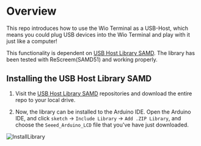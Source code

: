 # Overview

This repo introduces how to use the Wio Terminal as a USB-Host, which means you could plug USB devices into the Wio Terminal and play with it just like a computer!

This functionality is dependent on [USB Host Library SAMD](https://github.com/gdsports/USB_Host_Library_SAMD). The library has been tested with ReScreem(SAMD51) and working properly.

## Installing the USB Host Library SAMD

1. Visit the [USB Host Library SAMD](https://github.com/gdsports/USB_Host_Library_SAMD) repositories and download the entire repo to your local drive.

2. Now, the  library can be installed to the Arduino IDE. Open the Arduino IDE, and click `sketch` -> `Include Library` -> `Add .ZIP Library`, and choose the `Seeed_Arduino_LCD` file that you've have just downloaded.

![InstallLibrary](https://files.seeedstudio.com/wiki/Wio-Terminal/img/Xnip2019-11-21_15-50-13.jpg)
